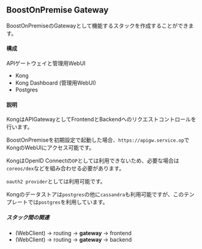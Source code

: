 ## BoostOnPremise Gateway

BoostOnPremiseのGatewayとして機能するスタックを作成することができます。

#### 構成

APIゲートウェイと管理用WebUI

- Kong
- Kong Dashboard (管理用WebUI)
- Postgres

#### 説明

KongはAPIGatewayとしてFrontendとBackendへのリクエストコントロールを行います。

BoostOnPremiseを初期設定で起動した場合、`https://apigw.service.op`でKongのWebUIにアクセス可能です。

KongはOpenID Connectの`OP`としては利用できないため、必要な場合は`coreos/dex`などを組み合わせる必要があります。

`oauth2 provider`としては利用可能です。

Kongのデータストアは`postgres`の他に`cassandra`も利用可能ですが、このテンプレートでは`postgres`を利用しています。

##### スタック間の関連

- (WebClient) -> routing -> **gateway** -> frontend
- (WebClient) -> routing -> **gateway** -> backend
